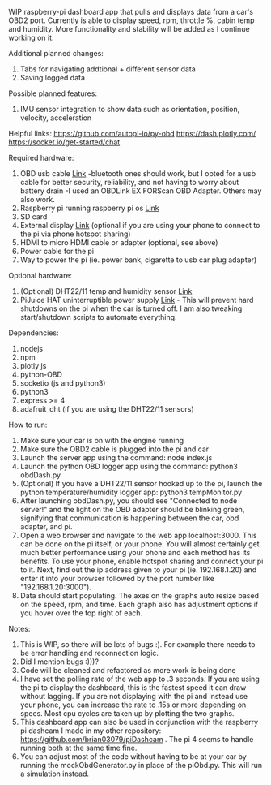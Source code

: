 WIP raspberry-pi dashboard app that pulls and displays data from a car's OBD2 port. Currently is able to display speed, rpm, throttle %, cabin temp and humidity. More functionality and stability will be added as I continue working on it. 

Additional planned changes:
1. Tabs for navigating addtional + different sensor data
2. Saving logged data

Possible planned features:
1. IMU sensor integration to show data such as orientation, position, velocity, acceleration

Helpful links:
https://github.com/autopi-io/py-obd
https://dash.plotly.com/
https://socket.io/get-started/chat

Required hardware:
1. OBD usb cable [Link](https://www.amazon.com/gp/product/B081VQVD3F/ref=ppx_yo_dt_b_asin_title_o07_s00?ie=UTF8&psc=1)
    -bluetooth ones should work, but I opted for a usb cable for better security, reliability, and not having to worry about battery drain
    -I used an OBDLink EX FORScan OBD Adapter. Others may also work.
3. Raspberry pi running raspberry pi os [Link](https://www.sparkfun.com/products/15447)
4. SD card
5. External display [Link](https://www.amazon.com/gp/product/B07S51QDTG/ref=ppx_yo_dt_b_asin_title_o06_s00?ie=UTF8&psc=1) (optional if you are using your phone to connect to the pi via phone hotspot sharing)
6. HDMI to micro HDMI cable or adapter (optional, see above)
7. Power cable for the pi
8. Way to power the pi (ie. power bank, cigarette to usb car plug adapter)

Optional hardware:
1. (Optional) DHT22/11 temp and humidity sensor [Link](https://www.amazon.com/gp/product/B073F472JL/ref=ppx_yo_dt_b_search_asin_image?ie=UTF8&psc=1)
2. PiJuice HAT uninterruptible power supply [Link](https://www.sparkfun.com/products/14803) - This will prevent hard shutdowns on the pi when the car is turned off. I am also tweaking start/shutdown scripts to automate everything. 

Dependencies:
1. nodejs
2. npm
3. plotly js
4. python-OBD
5. socketio (js and python3)
6. python3
7. express >= 4
8. adafruit_dht (if you are using the DHT22/11 sensors)

How to run:
1. Make sure your car is on with the engine running
2. Make sure the OBD2 cable is plugged into the pi and car
3. Launch the server app using the command:
    node index.js
4. Launch the python OBD logger app using the command:
    python3 obdDash.py
5. (Optional) If you have a DHT22/11 sensor hooked up to the pi, launch the python temperature/humidity logger app:
    python3 tempMonitor.py
5. After launching obdDash.py, you should see "Connected to node server!" and the light on the OBD adapter should be blinking green, signifying that communication is happening between the car, obd adapter, and pi.
5. Open a web browser and navigate to the web app localhost:3000. This can be done on the pi itself, or your phone. You will almost certainly get much better performance using your phone and each method has its benefits. To use your phone, enable hotspot sharing and connect your pi to it. Next, find out the ip address given to your pi (ie. 192.168.1.20) and enter it into your browser followed by the port number like "192.168.1.20:3000").
6. Data should start populating. The axes on the graphs auto resize based on the speed, rpm, and time. Each graph also has adjustment options if you hover over the top right of each.

Notes:
1. This is WIP, so there will be lots of bugs :). For example there needs to be error handling and reconnection logic.
2. Did I mention bugs :)))? 
3. Code will be cleaned and refactored as more work is being done
4. I have set the polling rate of the web app to .3 seconds. If you are using the pi to display the dashboard, this is the fastest speed it can draw without lagging. If you are not displaying with the pi and instead use your phone, you can increase the rate to .15s or more depending on specs. Most cpu cycles are taken up by plotting the two graphs.
5. This dashboard app can also be used in conjunction with the raspberry pi dashcam I made in my other repository: https://github.com/brian03079/piDashcam . The pi 4 seems to handle running both at the same time fine.
6. You can adjust most of the code without having to be at your car by running the mockObdGenerator.py in place of the piObd.py. This will run a simulation instead.
